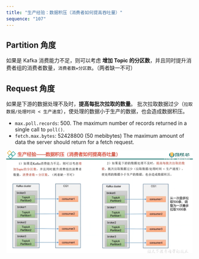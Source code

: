 ```yaml
---
title: "生产经验：数据积压（消费者如何提高吞吐量）"
sequence: "107"
---
```


## Partition 角度

如果是 Kafka 消费能力不足，则可以考虑 **增加 Topic 的分区数**，并且同时提升消费者组的消费者数量，`消费者数=分区数`。（两者缺一不可）

## Request 角度

如果是下游的数据处理不及时，**提高每批次拉取的数量**。
批次拉取数据过少（`拉取数据/处理时间 < 生产速度`），使处理的数据小于生产的数据，也会造成数据积压。

- `max.poll.records`: 500. The maximum number of records returned in a single call to `poll()`.
- `fetch.max.bytes`: 52428800 (50 mebibytes) The maximum amount of data the server should return for a fetch request.

![](/assets/images/kafka/consumer/kafka-consumer-throughout.png)


